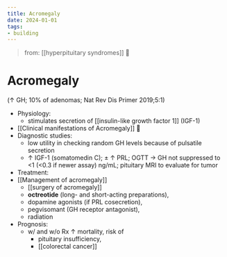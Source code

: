 ```yaml
---
title: Acromegaly
date: 2024-01-01
tags:
- building
---
```


> from: [[hyperpituitary syndromes]] 󰒖

# Acromegaly

(↑ GH; 10% of adenomas; Nat Rev Dis Primer 2019;5:1)

- Physiology:
  - stimulates secretion of [[insulin-like growth factor 1]] (IGF-1)
- [[Clinical manifestations of Acromegaly]] 󰒗
- Diagnostic studies:
  - low utility in checking random GH levels because of pulsatile secretion
  - ↑ IGF-1 (somatomedin C); ± ↑ PRL; OGTT → GH not suppressed to <1 (<0.3 if newer assay) ng/mL; pituitary MRI to evaluate for tumor
- Treatment:
- [[Management of acromegaly]]
  - [[surgery of acromegaly]]
  - **octreotide** (long- and short-acting preparations),
  - dopamine agonists (if PRL cosecretion),
  - pegvisomant (GH receptor antagonist),
  - radiation
- Prognosis:
  - w/ and w/o Rx ↑ mortality, risk of
    - pituitary insufficiency,
    - [[colorectal cancer]]
